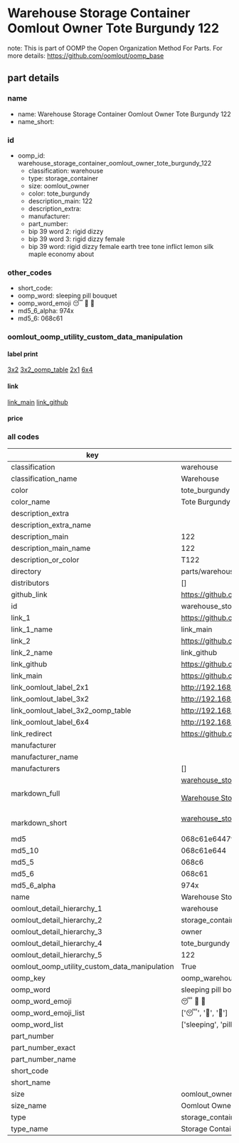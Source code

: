 # Warehouse Storage Container Oomlout Owner Tote Burgundy 122  

note: This is part of OOMP the Oopen Organization Method For Parts. For more details: https://github.com/oomlout/oomp_base

##  part details
  







### name
* name: Warehouse Storage Container Oomlout Owner Tote Burgundy 122
* name_short: 
### id
* oomp_id: warehouse_storage_container_oomlout_owner_tote_burgundy_122
  * classification: warehouse
  * type: storage_container
  * size: oomlout_owner
  * color: tote_burgundy
  * description_main: 122
  * description_extra: 
  * manufacturer: 
  * part_number: 
  * bip 39 word 2: rigid dizzy
  * bip 39 word 3: rigid dizzy female
  * bip 39 word: rigid dizzy female earth tree tone inflict lemon silk maple economy about

### other_codes
* short_code: 
* oomp_word: sleeping pill bouquet
* oomp_word_emoji :sleeping: :pill: :bouquet:
* md5_6_alpha: 974x
* md5_6: 068c61






### oomlout_oomp_utility_custom_data_manipulation
#### label print
[3x2](http://192.168.1.245:1112/?label=oomp%20974x)
[3x2_oomp_table](http://192.168.1.108:1112/?label=oomp%20974x)
[2x1](http://192.168.1.242:1112/?label=oomp%20974x)
[6x4](http://192.168.1.55:1112/?label=oomp%20974x)    

#### link

[link_main](https://github.com/oomlout/oomlout_oomp_version_1_messy/tree/main/parts/warehouse_storage_container_oomlout_owner_tote_burgundy_122) [link_github](https://github.com/oomlout/oomlout_oomp_version_1_messy/tree/main/parts/warehouse_storage_container_oomlout_owner_tote_burgundy_122)                             

#### price







### all codes 
| key | value |  
| --- | --- |  
| classification | warehouse |  
| classification_name | Warehouse |  
| color | tote_burgundy |  
| color_name | Tote Burgundy |  
| description_extra |  |  
| description_extra_name |  |  
| description_main | 122 |  
| description_main_name | 122 |  
| description_or_color | T122 |  
| directory | parts/warehouse_storage_container_oomlout_owner_tote_burgundy_122 |  
| distributors | [] |  
| github_link | https://github.com/oomlout/oomlout_oomp_part_src/tree/main/parts/warehouse_storage_container_oomlout_owner_tote_burgundy_122 |  
| id | warehouse_storage_container_oomlout_owner_tote_burgundy_122 |  
| link_1 | https://github.com/oomlout/oomlout_oomp_version_1_messy/tree/main/parts/warehouse_storage_container_oomlout_owner_tote_burgundy_122 |  
| link_1_name | link_main |  
| link_2 | https://github.com/oomlout/oomlout_oomp_version_1_messy/tree/main/parts/warehouse_storage_container_oomlout_owner_tote_burgundy_122 |  
| link_2_name | link_github |  
| link_github | https://github.com/oomlout/oomlout_oomp_version_1_messy/tree/main/parts/warehouse_storage_container_oomlout_owner_tote_burgundy_122 |  
| link_main | https://github.com/oomlout/oomlout_oomp_version_1_messy/tree/main/parts/warehouse_storage_container_oomlout_owner_tote_burgundy_122 |  
| link_oomlout_label_2x1 | http://192.168.1.242:1112/?label=oomp%20974x |  
| link_oomlout_label_3x2 | http://192.168.1.245:1112/?label=oomp%20974x |  
| link_oomlout_label_3x2_oomp_table | http://192.168.1.108:1112/?label=oomp%20974x |  
| link_oomlout_label_6x4 | http://192.168.1.55:1112/?label=oomp%20974x |  
| link_redirect | https://github.com/oomlout/oomlout_oomp_version_1_messy/tree/main/parts/warehouse_storage_container_oomlout_owner_tote_burgundy_122 |  
| manufacturer |  |  
| manufacturer_name |  |  
| manufacturers | [] |  
| markdown_full | [warehouse_storage_container_oomlout_owner_tote_burgundy_122](none)<br>[](none)<br>[Warehouse Storage Container Oomlout Owner Tote Burgundy 122](none)<br><br> |  
| markdown_short | [warehouse_storage_container_oomlout_owner_tote_burgundy_122](none)<br><br> |  
| md5 | 068c61e6447fce6f9173f456a9d00dcf |  
| md5_10 | 068c61e644 |  
| md5_5 | 068c6 |  
| md5_6 | 068c61 |  
| md5_6_alpha | 974x |  
| name | Warehouse Storage Container Oomlout Owner Tote Burgundy 122 |  
| oomlout_detail_hierarchy_1 | warehouse |  
| oomlout_detail_hierarchy_2 | storage_container |  
| oomlout_detail_hierarchy_3 | owner |  
| oomlout_detail_hierarchy_4 | tote_burgundy |  
| oomlout_detail_hierarchy_5 | 122 |  
| oomlout_oomp_utility_custom_data_manipulation | True |  
| oomp_key | oomp_warehouse_storage_container_oomlout_owner_tote_burgundy_122 |  
| oomp_word | sleeping pill bouquet |  
| oomp_word_emoji | :sleeping: :pill: :bouquet: |  
| oomp_word_emoji_list | [':sleeping:', ':pill:', ':bouquet:'] |  
| oomp_word_list | ['sleeping', 'pill', 'bouquet'] |  
| part_number |  |  
| part_number_exact |  |  
| part_number_name |  |  
| short_code |  |  
| short_name |  |  
| size | oomlout_owner |  
| size_name | Oomlout Owner |  
| type | storage_container |  
| type_name | Storage Container |  

